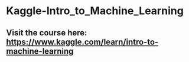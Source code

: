 # Kaggle-Intro_to_Machine_Learning

## Visit the course here: https://www.kaggle.com/learn/intro-to-machine-learning
